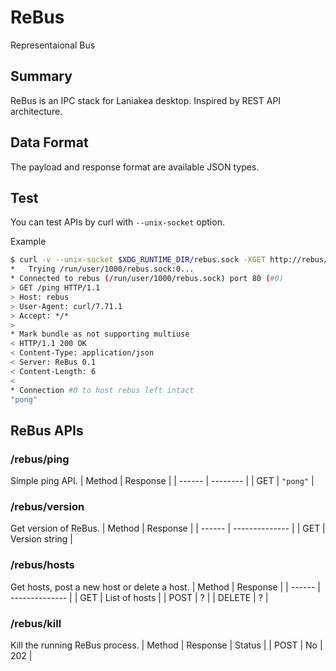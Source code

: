 ReBus
===============
Representaional Bus

Summary
------------
ReBus is an IPC stack for Laniakea desktop. Inspired by REST API architecture.

Data Format
------------
The payload and response format are available JSON types.

Test
------------
You can test APIs by curl with `--unix-socket` option.

Example
```sh
$ curl -v --unix-socket $XDG_RUNTIME_DIR/rebus.sock -XGET http://rebus/ping
*   Trying /run/user/1000/rebus.sock:0...
* Connected to rebus (/run/user/1000/rebus.sock) port 80 (#0)
> GET /ping HTTP/1.1
> Host: rebus
> User-Agent: curl/7.71.1
> Accept: */*
>
* Mark bundle as not supporting multiuse
< HTTP/1.1 200 OK
< Content-Type: application/json
< Server: ReBus 0.1
< Content-Length: 6
<
* Connection #0 to host rebus left intact
"pong"
```

ReBus APIs
------------

### /rebus/ping
Simple ping API.
| Method | Response |
| ------ | -------- |
| GET    | `"pong"` |

### /rebus/version
Get version of ReBus.
| Method | Response       |
| ------ | -------------- |
| GET    | Version string |

### /rebus/hosts
Get hosts, post a new host or delete a host.
| Method | Response       |
| ------ | -------------- |
| GET    | List of hosts  |
| POST   | ?              |
| DELETE | ?              |

### /rebus/kill
Kill the running ReBus process.
| Method | Response | Status |
| POST   | No       | 202    |
